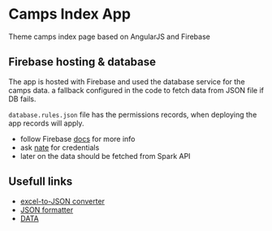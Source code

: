 # Camps Index App

Theme camps index page based on AngularJS and Firebase

## Firebase hosting & database

The app is hosted with Firebase and used the database service for the camps data.
a fallback configured in the code to fetch data from JSON file if DB fails.

`database.rules.json` file has the permissions records, when deploying the app records will apply.
- follow Firebase [docs](firebase.google.com/docs/) for more info
- ask [nate](@mtr574) for credentials
- later on the data should be fetched from Spark API

## Usefull links

- [excel-to-JSON converter](http://www.csvjson.com/json_beautifier)
- [JSON formatter](https://jsonformatter.curiousconcept.com/)
- [DATA](https://docs.google.com/spreadsheets/d/1GEgjpISwlYt8dvnGqgtFfJpxPSA3YfHSSEd6lBKdZC8/edit#gid=2022231068)
